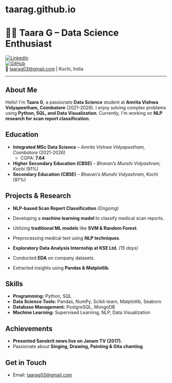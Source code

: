 # taarag.github.io
# 👩‍💻 Taara G – Data Science Enthusiast

[![LinkedIn](https://img.shields.io/badge/LinkedIn-Profile-blue?logo=linkedin)](https://www.linkedin.com/in/your-profile)  
[![GitHub](https://img.shields.io/badge/GitHub-Portfolio-black?logo=github)](https://github.com/yourusername)  
📧 taarag03@gmail.com |  Kochi, India  

---

##  About Me

Hello! I'm **Taara G**, a passionate **Data Science** student at **Amrita Vishwa Vidyapeetham, Coimbatore** (2021-2026). I enjoy solving complex problems using **Python, SQL, and Data Visualization**. Currently, I'm working on **NLP research for scan report classification**.  

##  Education

- **Integrated MSc Data Science** – *Amrita Vishwa Vidyapeetham, Coimbatore* (2021-2026)  
  - CGPA: **7.64**  
- **Higher Secondary Education (CBSE)** – *Bhavan’s Munshi Vidyashram, Kochi* (91%)  
- **Secondary Education (CBSE)** – *Bhavan’s Munshi Vidyashram, Kochi* (97%)  

##  Projects & Research

-  **NLP-based Scan Report Classification** *(Ongoing)*
  - Developing a **machine learning model** to classify medical scan reports.
  - Utilizing **traditional ML models** like **SVM & Random Forest**.
  - Preprocessing medical text using **NLP techniques**.

-  **Exploratory Data Analysis Internship at KSE Ltd.** *(15 days)*
  - Conducted **EDA** on company datasets.
  - Extracted insights using **Pandas & Matplotlib**.

##  Skills

- **Programming:** Python, SQL  
- **Data Science Tools:** Pandas, NumPy, Scikit-learn, Matplotlib, Seaborn  
- **Database Management:** PostgreSQL, MongoDB  
- **Machine Learning:** Supervised Learning, NLP, Data Visualization  

##  Achievements

-  **Presented Sanskrit news live on Janam TV (2017).**  
-  Passionate about **Singing, Drawing, Painting & Gita chanting**.  

##  Get in Touch

-  Email: taarag03@gmail.com   
